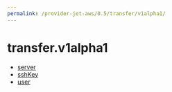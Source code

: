 ```yaml
---
permalink: /provider-jet-aws/0.5/transfer/v1alpha1/
---
```


# transfer.v1alpha1



* [server](server.md)
* [sshKey](sshKey.md)
* [user](user.md)